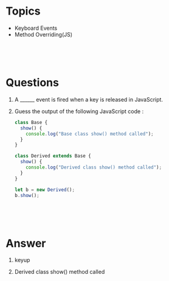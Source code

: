 # Topics

- Keyboard Events
- Method Overriding(JS)

&nbsp;

&nbsp;

# Questions

1. A \_\_\_\_\_\_ event is fired when a key is released in JavaScript.

2. Guess the output of the following JavaScript code :

   ```js
   class Base {
     show() {
       console.log("Base class show() method called");
     }
   }

   class Derived extends Base {
     show() {
       console.log("Derived class show() method called");
     }
   }

   let b = new Derived();
   b.show();
   ```

&nbsp;

&nbsp;

# Answer

1. keyup

2. Derived class show() method called
